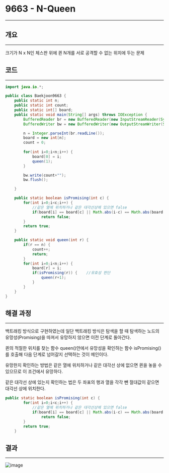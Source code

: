 # 9663 - N-Queen

---

## 개요

---

크기가 N x N인 체스판 위에 퀸 N개를 서로 공격할 수 없는 위치에 두는 문제

## 코드

---

```java
import java.io.*;

public class Baekjoon9663 {
    public static int n;
    public static int count;
    public static int[] board;
    public static void main(String[] args) throws IOException {
        BufferedReader br = new BufferedReader(new InputStreamReader(System.in));
        BufferedWriter bw = new BufferedWriter(new OutputStreamWriter(System.out));

        n = Integer.parseInt(br.readLine());
        board = new int[n];
        count = 0;
        
        for(int i=0;i<n;i++) {
            board[0] = i;
            queen(1);
        }

        bw.write(count+"");
        bw.flush();

    }

    public static boolean isPromising(int c) {
        for(int i=0;i<c;i++) {
            //같은 열에 위치하거나 같은 대각선상에 있으면 false
            if(board[i] == board[c] || Math.abs(i-c) == Math.abs(board[i]-board[c]))
                return false;
        }
        return true;
    }

    public static void queen(int r) {
        if(r == n) {
            count++;
            return;
        }
        for(int i=0;i<n;i++) {
            board[r] = i;
            if(isPromising(r)) {    //유효성 판단
                queen(r+1);
            }
        }
    }
}
```

## 해결 과정

---

백트래킹 방식으로 구현하였는데 일단 백트래킹 방식은 탐색을 할 때 탐색하는 노드의 유망성(Promising)을 따져서 유망하지 않으면 이전 단계로 돌아간다.

퀸의 적절한 위치를 찾는 함수 queen()안에서 유망성을 확인하는 함수 isPromising()를 호출해 다음 단계로 넘어갈지 선택하는 것이 메인이다.

유망한지 확인하는 방법은 같은 열에 위치하거나 같은 대각선 상에 없으면 퀸을 놓을 수 있으므로 이 조건에서 유망하다.

같은 대각선 상에 있는지 확인하는 법은 두 좌표의 행과 열을 각각 뺀 절대값이 같으면 대각선 상에 위치한다.

```java
public static boolean isPromising(int c) {
        for(int i=0;i<c;i++) {
            //같은 열에 위치하거나 같은 대각선상에 있으면 false
            if(board[i] == board[c] || Math.abs(i-c) == Math.abs(board[i]-board[c]))
                return false;
        }
        return true;
    }
```

## 결과

---
![image](https://user-images.githubusercontent.com/47655983/100427201-7429dd00-30d5-11eb-9ee6-4807e28006bf.png)